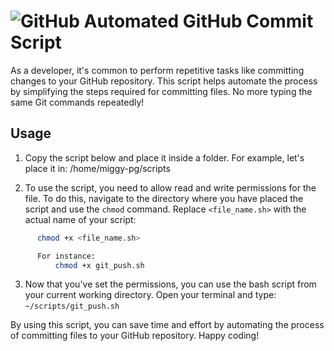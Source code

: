 # ![GitHub](https://img.shields.io/badge/-GitHub-black?logo=github&logoColor=white) Automated GitHub Commit Script

As a developer, it's common to perform repetitive tasks like committing changes to your GitHub repository. This script helps automate the process by simplifying the steps required for committing files. No more typing the same Git commands repeatedly!

## Usage

1. Copy the script below and place it inside a folder. For example, let's place it in: /home/miggy-pg/scripts

2. To use the script, you need to allow read and write permissions for the file. To do this, navigate to the directory where you have placed the script and use the `chmod` command. Replace `<file_name.sh>` with the actual name of your script:

```bash
      chmod +x <file_name.sh>

      For instance:
          chmod +x git_push.sh
```

3. Now that you've set the permissions, you can use the bash script from your current working directory. Open your terminal and type:
``` ~/scripts/git_push.sh ```

By using this script, you can save time and effort by automating the process of committing files to your GitHub repository. Happy coding!
